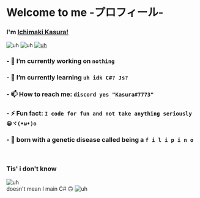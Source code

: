 # Welcome to me  -プロフィール-

### I'm <a href="https://github.com/IchimakiKasura">Ichimaki Kasura!</a>
<img alt="uh" src="https://img.shields.io/badge/Is%20a%20freaking%20weeb:-Idk-red?style=flat"> <img alt="uh" src="https://img.shields.io/badge/-No%20I'm%20not%20flexing%20this%20is%20just%20cool-yellow?style=flat"> <a href="https://i.kym-cdn.com/photos/images/original/001/292/047/1a8.jpg" ><img alt="uh" src="https://img.shields.io/badge/-I%20love%20astolfo-ff69b4?style=flat"></a>
<br>

### - 🔭 I’m currently working on `nothing`
### - 🌱 I’m currently learning `uh idk C#? Js?`
### - 📫 How to reach me: `discord yes "Kasura#7773"`
### - ⚡ Fun fact: `I code for fun and not take anything seriously 😀ヾ(•ω•)o`
### - 🌟 born with a genetic disease called being a ` f i l i p i n o `
<br>

### Tis' i don't know
<img alt="uh" src="https://github-readme-stats.vercel.app/api?username=IchimakiKasura&show_icons=true&include_all_commits=true&theme=omni&custom_title=%E4%BF%BA%E3%81%AEGitHub%20Stats&count_private=true">
<br>
 doesn't mean I main C# 🙃

<img alt="uh" src="https://github-readme-stats.vercel.app/api/top-langs/?username=IchimakiKasura&layout=compact&theme=omni">

<!--
**IchimakiKasura/IchimakiKasura** is a ✨ _special_ ✨ repository because its `README.md` (this file) appears on your GitHub profile.

Here are some ideas to get you started:

-->
